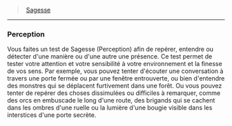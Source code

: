﻿> [Sagesse](hd_abilities_wisdom.md)

---

### Perception

Vous faites un test de Sagesse (Perception) afin de repérer, entendre ou détecter d'une manière ou d'une autre une présence. Ce test permet de tester votre attention et votre sensibilité à votre environnement et la finesse de vos sens. Par exemple, vous pouvez tenter d'écouter une conversation à travers une porte fermée ou par une fenêtre entrouverte, ou bien d'entendre des monstres qui se déplacent furtivement dans une forêt. Ou vous pouvez tenter de repérer des choses dissimulées ou difficiles à remarquer, comme des orcs en embuscade le long d'une route, des brigands qui se cachent dans les ombres d'une ruelle ou la lumière d'une bougie visible dans les interstices d'une porte secrète.

